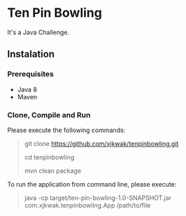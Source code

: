 # Ten Pin Bowling
It's a Java Challenge.

## Instalation
### Prerequisites
* Java 8
* Maven

### Clone, Compile and Run
Please execute the following commands:

> git clone https://github.com/xjkwak/tenpinbowling.git
>
> cd tenpinbowling
>
> mvn clean package

To run the application from command line, please execute:

> java -cp target/ten-pin-bowling-1.0-SNAPSHOT.jar com.xjkwak.tenpinbowling.App  /path/to/file